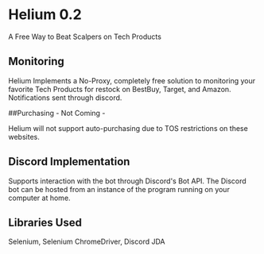 # Helium 0.2

A Free Way to Beat Scalpers on Tech Products

## Monitoring

Helium Implements a No-Proxy, completely free solution to monitoring your favorite Tech Products for restock on BestBuy, Target, and Amazon.
Notifications sent through discord.

##Purchasing - Not Coming -

Helium will not support auto-purchasing due to TOS restrictions on these websites.

## Discord Implementation

Supports interaction with the bot through Discord's Bot API.
The Discord bot can be hosted from an instance of the program running on your computer at home.

## Libraries Used
Selenium, Selenium ChromeDriver, Discord JDA


